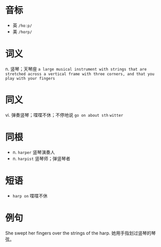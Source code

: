 # 音标

- 英 `/hɑːp/`
- 美 `/hɑrp/`

# 词义

n. 竖琴；天琴座
`a large musical instrument with strings that are stretched across a vertical frame with three corners, and that you play with your fingers`

# 同义

vi. 弹奏竖琴；喋喋不休；不停地说
`go on about sth` `witter`

# 同根

- n. `harper` 竖琴演奏人
- n. `harpist` 竖琴师；弹竖琴者

# 短语

- `harp on` 喋喋不休

# 例句

She swept her fingers over the strings of the harp.
她用手指划过竖琴的琴弦。


